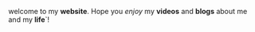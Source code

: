 welcome to my **website**. Hope you *enjoy* my **videos** and **blogs** about me and my **life**`! 
